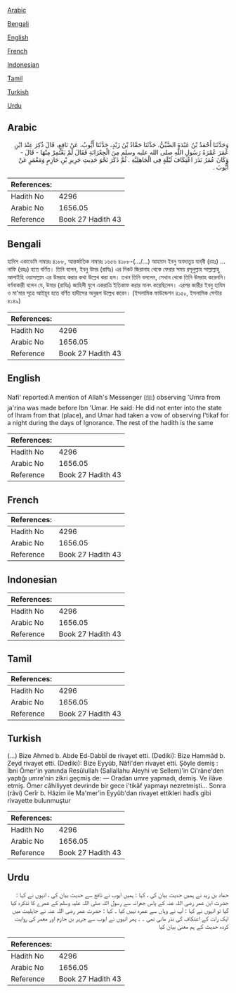 [Arabic](#arabic)

[Bengali](#bengali)

[English](#english)

[French](#french)

[Indonesian](#indonesian)

[Tamil](#tamil)

[Turkish](#turkish)

[Urdu](#urdu)

## Arabic


<div dir="rtl" lang="ar" style={{fontSize:'larger',backgroundColor:'#f8f9fa',padding:20}}>
وَحَدَّثَنَا أَحْمَدُ بْنُ عَبْدَةَ الضَّبِّيُّ، حَدَّثَنَا حَمَّادُ بْنُ زَيْدٍ، حَدَّثَنَا أَيُّوبُ، عَنْ نَافِعٍ، قَالَ ذُكِرَ عِنْدَ ابْنِ عُمَرَ عُمْرَةُ رَسُولِ اللَّهِ صلى الله عليه وسلم مِنَ الْجِعْرَانَةِ فَقَالَ لَمْ يَعْتَمِرْ مِنْهَا - قَالَ - وَكَانَ عُمَرُ نَذَرَ اعْتِكَافَ لَيْلَةٍ فِي الْجَاهِلِيَّةِ ‏.‏ ثُمَّ ذَكَرَ نَحْوَ حَدِيثِ جَرِيرِ بْنِ حَازِمٍ وَمَعْمَرٍ عَنْ أَيُّوبَ ‏.‏
</div>
<div style={{backgroundColor:'#f8f9fa',padding:20, marginBottom: 10}}><table> <thead> <tr> <th>References:</th> <th></th> </tr> </thead> <tbody><tr><td>Hadith No</td><td>4296</td></tr><tr><td>Arabic No</td><td>1656.05</td></tr><tr><td>Reference</td><td>Book 27 Hadith 43</td></tr></tbody></table></div>

## Bengali


<div dir="ltr" lang="bn" style={{fontSize:'larger',backgroundColor:'#f8f9fa',padding:20}}>
হাদিস একাডেমি নাম্বারঃ ৪১৮৮, আন্তর্জাতিক নাম্বারঃ ১৬৫৬ ৪১৮৮-(.../...) আহমাদ ইবনু অবদাতুয় যাব্‌বী (রহঃ) ... নাফি (রহঃ) হতে বর্ণিত। তিনি বলেন, ইবনু উমর (রাযিঃ) এর নিকট জিরানাহ থেকে ফেরার সময় রসূলুল্লাহ সাল্লাল্লাহু আলাইহি ওয়াসাল্লাম এর উমরাহ করার কথা উল্লেখ করা হল। তখন তিনি বললেন, সেখান থেকে তিনি উমরাহ করেননি। বর্ণনাকারী বলেন যে, উমার (রাযিঃ) জাহিলী যুগে একরাত্রি ইতিকাফ করার মানৎ করেছিলেন। এরপর জারীর ইবনু হাযিম ও মা'মার সূত্রে আইয়ূব হতে বর্ণিত হাদীসের অনুরূপ উল্লেখ করেন। (ইসলামিক ফাউন্ডেশন ৪১৫০, ইসলামিক সেন্টার ৪১৪৯)
</div>
<div style={{backgroundColor:'#f8f9fa',padding:20, marginBottom: 10}}><table> <thead> <tr> <th>References:</th> <th></th> </tr> </thead> <tbody><tr><td>Hadith No</td><td>4296</td></tr><tr><td>Arabic No</td><td>1656.05</td></tr><tr><td>Reference</td><td>Book 27 Hadith 43</td></tr></tbody></table></div>

## English


<div dir="ltr" lang="en" style={{fontSize:'larger',backgroundColor:'#f8f9fa',padding:20}}>
Nafi' reported:A mention of Allah's Messenger (ﷺ) observing 'Umra from ja'rina was made before Ibn 'Umar. He said: He did not enter into the state of Ihram from that (place), and Umar had taken a vow of observing I'tikaf for a night during the days of Ignorance. The rest of the hadith is the same
</div>
<div style={{backgroundColor:'#f8f9fa',padding:20, marginBottom: 10}}><table> <thead> <tr> <th>References:</th> <th></th> </tr> </thead> <tbody><tr><td>Hadith No</td><td>4296</td></tr><tr><td>Arabic No</td><td>1656.05</td></tr><tr><td>Reference</td><td>Book 27 Hadith 43</td></tr></tbody></table></div>

## French


<div dir="ltr" lang="fr" style={{fontSize:'larger',backgroundColor:'#f8f9fa',padding:20}}>

</div>
<div style={{backgroundColor:'#f8f9fa',padding:20, marginBottom: 10}}><table> <thead> <tr> <th>References:</th> <th></th> </tr> </thead> <tbody><tr><td>Hadith No</td><td>4296</td></tr><tr><td>Arabic No</td><td>1656.05</td></tr><tr><td>Reference</td><td>Book 27 Hadith 43</td></tr></tbody></table></div>

## Indonesian


<div dir="ltr" lang="id" style={{fontSize:'larger',backgroundColor:'#f8f9fa',padding:20}}>

</div>
<div style={{backgroundColor:'#f8f9fa',padding:20, marginBottom: 10}}><table> <thead> <tr> <th>References:</th> <th></th> </tr> </thead> <tbody><tr><td>Hadith No</td><td>4296</td></tr><tr><td>Arabic No</td><td>1656.05</td></tr><tr><td>Reference</td><td>Book 27 Hadith 43</td></tr></tbody></table></div>

## Tamil


<div dir="ltr" lang="ta" style={{fontSize:'larger',backgroundColor:'#f8f9fa',padding:20}}>

</div>
<div style={{backgroundColor:'#f8f9fa',padding:20, marginBottom: 10}}><table> <thead> <tr> <th>References:</th> <th></th> </tr> </thead> <tbody><tr><td>Hadith No</td><td>4296</td></tr><tr><td>Arabic No</td><td>1656.05</td></tr><tr><td>Reference</td><td>Book 27 Hadith 43</td></tr></tbody></table></div>

## Turkish


<div dir="ltr" lang="tr" style={{fontSize:'larger',backgroundColor:'#f8f9fa',padding:20}}>
(…) Bize Ahmed b. Abde Ed-Dabbî de rivayet etti. (Dediki): Bize Hammâd b. Zeyd rivayet etti. (Dediki): Bize Eyyûb, Nâfi'den rivayet etti. Şöyle demiş : İbni Ömer'in yanında Resûlullah (Sallallahu Aleyhi ve Sellem)'in Ci'râne'den yaptığı umre'nin zikri geçmiş de: — Oradan umre yapmadı, demiş. Ve ilâve etmiş. Ömer câhiliyyet devrinde bir gece i'tikâf yapmayı nezretmişti... Sonra (râvi) Cerîr b. Hâzim ile Ma'mer'in Eyyûb'dan rivayet ettikleri hadîs gibi rivayette bulunmuştur
</div>
<div style={{backgroundColor:'#f8f9fa',padding:20, marginBottom: 10}}><table> <thead> <tr> <th>References:</th> <th></th> </tr> </thead> <tbody><tr><td>Hadith No</td><td>4296</td></tr><tr><td>Arabic No</td><td>1656.05</td></tr><tr><td>Reference</td><td>Book 27 Hadith 43</td></tr></tbody></table></div>

## Urdu


<div dir="rtl" lang="ur" style={{fontSize:'larger',backgroundColor:'#f8f9fa',padding:20}}>
حماد بن زید نے ہمیں حدیث بیان کی ، کہا : ہمیں ایوب نے نافع سے حدیث بیان کی ، انہوں نے کہا : حضرت ابن عمر رضی اللہ عنہ کے پاس جعرانہ سے رسول اللہ صلی اللہ علیہ وسلم کے عمرے کا تذکرہ کیا گیا تو انہوں نے کہا : آپ نے وہاں سے عمرہ نہیں کیا ۔ کہا : حضرت عمر رضی اللہ عنہ نے جاہلیت میں ایک رات کے اعتکاف کی نذر مانی تھی ۔ ۔ پھر انہوں نے ایوب سے جریر بن حازم اور معمر کی روایت کردہ حدیث کے ہم معنیٰ بیان کیا
</div>
<div style={{backgroundColor:'#f8f9fa',padding:20, marginBottom: 10}}><table> <thead> <tr> <th>References:</th> <th></th> </tr> </thead> <tbody><tr><td>Hadith No</td><td>4296</td></tr><tr><td>Arabic No</td><td>1656.05</td></tr><tr><td>Reference</td><td>Book 27 Hadith 43</td></tr></tbody></table></div>